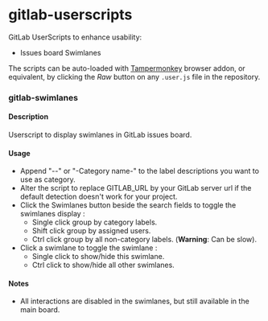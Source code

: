 # gitlab-userscripts
GitLab UserScripts to enhance usability:
  - Issues board Swimlanes
  
The scripts can be auto-loaded with [Tampermonkey](http://tampermonkey.net/) browser addon, or equivalent, by clicking the *Raw* button on any `.user.js` file in the repository.

### gitlab-swimlanes
#### Description
Userscript to display swimlanes in GitLab issues board.

#### Usage
  - Append "--" or "-Category name-" to the label descriptions you want to use as category.
  - Alter the script to replace GITLAB_URL by your GitLab server url if the default detection doesn't work for your project.
  - Click the Swimlanes button beside the search fields to toggle the swimlanes display :
     - Single click group by category labels.
     - Shift click group by assigned users.
     - Ctrl click group by all non-category labels. (**Warning**: Can be slow).
  - Click a swimlane to toggle the swimlane :
     - Single click to show/hide this swimlane.
     - Ctrl click to show/hide all other swimlanes.

#### Notes
  - All interactions are disabled in the swimlanes, but still available in the main board.
